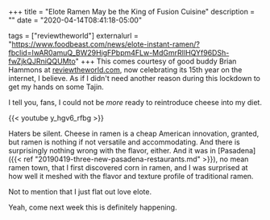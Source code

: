 +++
title = "Elote Ramen May be the King of Fusion Cuisine"
description = ""
date = "2020-04-14T08:41:18-05:00"

tags = ["reviewtheworld"]
externalurl = "https://www.foodbeast.com/news/elote-instant-ramen/?fbclid=IwAR0amuQ_BW29HigFPbpm4FLw-MdGmrRIlHQYf96DSh-fwZjkQJRniQQUMto"
+++
This comes courtesy of good buddy Brian Hammons at [reviewtheworld.com](http://reviewtheworld.com/), now celebrating its 15th year on the internet, I believe. As if I didn't need another reason during this lockdown to get my hands on some Tajin.

I tell you, fans, I could not be *more* ready to reintroduce cheese into my diet.

{{< youtube y_hgv6_rfbg >}}

Haters be silent. Cheese in ramen is a cheap American innovation, granted, but ramen is nothing if not versatile and accommodating. And there is surprisingly nothing wrong with the flavor, either. And it was in [Pasadena]({{< ref "20190419-three-new-pasadena-restaurants.md" >}}), no mean ramen town, that I first discovered corn in ramen, and I was surprised at how well it meshed with the flavor and texture profile of traditional ramen. 

Not to mention that I just flat out love elote. 

Yeah, come next week this is definitely happening.